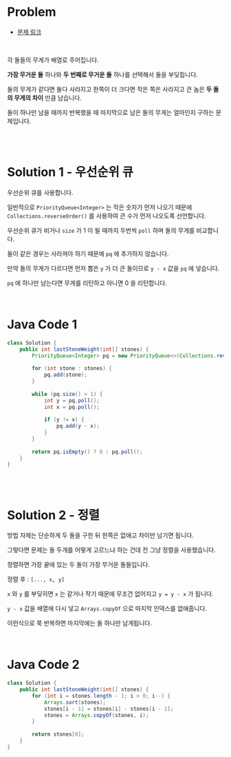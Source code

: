 # Problem

- [문제 링크](https://leetcode.com/problems/last-stone-weight/)

<br>

각 돌들의 무게가 배열로 주어집니다.

**가장 무거운 돌** 하나와 **두 번째로 무거운 돌** 하나를 선택해서 둘을 부딪힙니다.

둘의 무게가 같다면 둘다 사라지고 한쪽이 더 크다면 작은 쪽은 사라지고 큰 놈은 **두 돌의 무게의 차이** 만큼 남습니다.

돌이 하나만 남을 때까지 반복했을 때 마지막으로 남은 돌의 무게는 얼마인지 구하는 문제입니다.

<br><br>

# Solution 1 - 우선순위 큐

우선순위 큐를 사용합니다.

일반적으로 `PriorityQueue<Integer>` 는 작은 숫자가 먼저 나오기 때문에 `Collections.reverseOrder()` 를 사용하여 큰 수가 먼저 나오도록 선언합니다.

우선순위 큐가 비거나 `size` 가 1 이 될 때까지 두번씩 `poll` 하며 돌의 무게를 비교합니다.

둘이 같은 경우는 사라져야 하기 때문에 `pq` 에 추가하지 않습니다.

만약 돌의 무게가 다르다면 먼저 뽑은 `y` 가 더 큰 돌이므로 `y - x` 값을 `pq` 에 넣습니다.

`pq` 에 하나만 남는다면 무게를 리턴하고 아니면 0 을 리턴합니다.

<br>

# Java Code 1

```java
class Solution {
    public int lastStoneWeight(int[] stones) {
        PriorityQueue<Integer> pq = new PriorityQueue<>(Collections.reverseOrder());
        
        for (int stone : stones) {
            pq.add(stone);
        }
        
        while (pq.size() > 1) {
            int y = pq.poll();
            int x = pq.poll();
            
            if (y != x) {
                pq.add(y - x);
            }
        }
        
        return pq.isEmpty() ? 0 : pq.poll();
    }
}
```

<br><br>

# Solution 2 - 정렬

방법 자체는 단순하게 두 돌을 구한 뒤 한쪽은 없애고 차이만 남기면 됩니다.

그렇다면 문제는 돌 두개를 어떻게 고르느냐 하는 건데 전 그냥 정렬을 사용했습니다.

정렬하면 가장 끝에 있는 두 돌이 가장 무거운 돌들입니다.

정렬 후 : `[..., x, y]`

`x` 와 `y` 를 부딪히면 `x` 는 같거나 작기 때문에 무조건 없어지고 `y = y - x` 가 됩니다.

`y - x` 값을 배열에 다시 넣고 `Arrays.copyOf` 으로 마지막 인덱스를 없애줍니다.

이런식으로 쭉 반복하면 마지막에는 돌 하나만 남게됩니다.

<br>

# Java Code 2

```java
class Solution {
    public int lastStoneWeight(int[] stones) {
        for (int i = stones.length - 1; i > 0; i--) {
            Arrays.sort(stones);
            stones[i - 1] = stones[i] - stones[i - 1];
            stones = Arrays.copyOf(stones, i);
        }
        
        return stones[0];
    }
}
```
